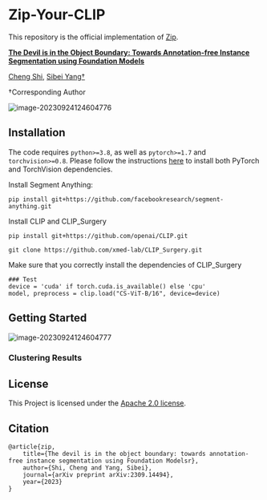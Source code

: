 # Zip-Your-CLIP

This repository is the official implementation of [Zip](https://arxiv.org/abs/2309.14494).

**[The Devil is in the Object Boundary: Towards Annotation-free Instance Segmentation using Foundation Models](https://arxiv.org/abs/2309.14494)**

[Cheng Shi](https://chengshiest.github.io/), [Sibei Yang†](https://faculty.sist.shanghaitech.edu.cn/yangsibei/)

†Corresponding Author

<!-- [![arXiv](https://img.shields.io/badge/arXiv-FreeBloom-b31b1b.svg)](https://arxiv.org/abs/2309.14494) ![Pytorch](https://img.shields.io/badge/PyTorch->=1.10.0-Red?logo=pytorch) -->

<!-- Code will be released soon, stay tuned! -->

![image-20230924124604776](__assets__/fig1.png)


## Installation
The code requires `python>=3.8`, as well as `pytorch>=1.7` and `torchvision>=0.8`. Please follow the instructions [here](https://pytorch.org/get-started/locally/) to install both PyTorch and TorchVision dependencies.

Install Segment Anything:
```
pip install git+https://github.com/facebookresearch/segment-anything.git
```


Install CLIP and CLIP_Surgery
```
pip install git+https://github.com/openai/CLIP.git

git clone https://github.com/xmed-lab/CLIP_Surgery.git
```

Make sure that you correctly install the dependencies of CLIP_Surgery
```
### Test
device = 'cuda' if torch.cuda.is_available() else 'cpu'
model, preprocess = clip.load("CS-ViT-B/16", device=device)
```

## <a name="GettingStarted"></a>Getting Started
![image-20230924124604777](__assets__/fig2.png)


### Clustering Results


## License

This Project is licensed under the [Apache 2.0 license](__assets__/LICENSE.txt).


## Citation

```
@article{zip,
	title={The devil is in the object boundary: towards annotation-free instance segmentation using Foundation Modelsr},
	author={Shi, Cheng and Yang, Sibei},
	journal={arXiv preprint arXiv:2309.14494},
	year={2023}
}
```